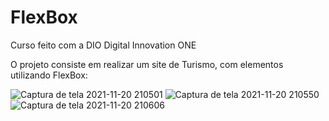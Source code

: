 # FlexBox
Curso feito com a DIO Digital Innovation ONE

O projeto consiste em realizar um site de Turismo, com elementos utilizando FlexBox:


![Captura de tela 2021-11-20 210501](https://user-images.githubusercontent.com/94762988/142744499-fc1fdc66-a373-404a-b2a6-d0e00c2b5726.png)
![Captura de tela 2021-11-20 210550](https://user-images.githubusercontent.com/94762988/142744504-f54e606f-f7d7-4a88-96c3-21c173dac625.png)
![Captura de tela 2021-11-20 210606](https://user-images.githubusercontent.com/94762988/142744505-6fef755c-5618-47b8-98c6-27af63451e42.png)

